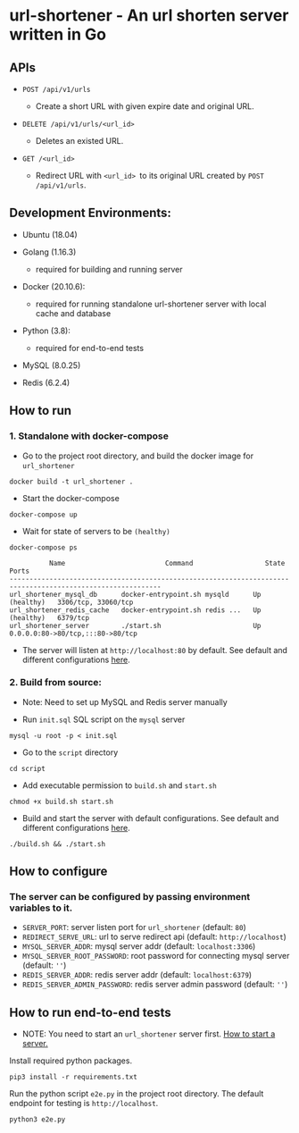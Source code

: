 # url-shortener - An url shorten server written in Go

## APIs

- `POST /api/v1/urls`
    - Create a short URL with given expire date and original URL.

- `DELETE /api/v1/urls/<url_id>`
    - Deletes an existed URL.

- `GET /<url_id>`
    - Redirect URL with `<url_id> `to its original URL created by `POST /api/v1/urls`.

## Development Environments:

- Ubuntu (18.04)

- Golang (1.16.3)
    - required for building and running server

- Docker (20.10.6):
    - required for running standalone url-shortener server with local cache and database

- Python (3.8):
    - required for end-to-end tests

- MySQL (8.0.25)

- Redis (6.2.4)

## How to run

### 1. Standalone with docker-compose

- Go to the project root directory, and build the docker image for `url_shortener`

```shell
docker build -t url_shortener .
```

- Start the docker-compose

```shell
docker-compose up 
```

- Wait for state of servers to be `(healthy)`

```shell
docker-compose ps
```

```shell
          Name                         Command                  State                    Ports
------------------------------------------------------------------------------------------------------------
url_shortener_mysql_db      docker-entrypoint.sh mysqld      Up (healthy)   3306/tcp, 33060/tcp
url_shortener_redis_cache   docker-entrypoint.sh redis ...   Up (healthy)   6379/tcp
url_shortener_server        ./start.sh                       Up             0.0.0.0:80->80/tcp,:::80->80/tcp

```

- The server will listen at `http://localhost:80` by default. See default and different
  configurations [here](#How-to-configure).

### 2. Build from source:

* Note: Need to set up MySQL and Redis server manually

- Run `init.sql` SQL script on the `mysql` server

```shell
mysql -u root -p < init.sql
```

- Go to the `script` directory

```shell
cd script
```

- Add executable permission to `build.sh` and `start.sh`

```shell
chmod +x build.sh start.sh
```

- Build and start the server with default configurations. See default and different
  configurations [here](#How-to-configure).

```shell
./build.sh && ./start.sh
```

## How to configure

### The server can be configured by passing environment variables to it.

- `SERVER_PORT`: server listen port for `url_shortener` (default: `80`)
- `REDIRECT_SERVE_URL`: url to serve redirect api (default: `http://localhost`)
- `MYSQL_SERVER_ADDR`: mysql server addr (default: `localhost:3306`)
- `MYSQL_SERVER_ROOT_PASSWORD`: root password for connecting mysql server (default: `''`)
- `REDIS_SERVER_ADDR`: redis server addr (default: `localhost:6379`)
- `REDIS_SERVER_ADMIN_PASSWORD`: redis server admin password (default: `''`)

## How to run end-to-end tests

* NOTE: You need to start an `url_shortener` server first. [How to start a server.](#How-to-run)

Install required python packages.

```shell
pip3 install -r requirements.txt
```

Run the python script `e2e.py` in the project root directory. The default endpoint for testing is `http://localhost`.

```shell
python3 e2e.py
```
